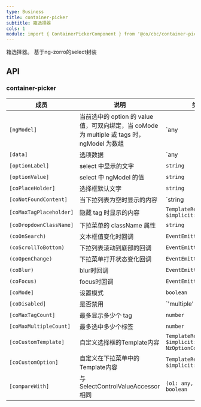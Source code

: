 ```yaml
---
type: Business
title: container-picker
subtitle: 箱选择器
cols: 1
module: import { ContainerPickerComponent } from '@co/cbc/container-picker';
---
```


箱选择器。
基于ng-zorro的select封装

## API

### container-picker

| 成员 | 说明 | 类型 | 默认值 |
|----|----|----|-----|
| `[ngModel]` | 当前选中的 option 的 value 值，可双向绑定，当 coMode 为 multiple 或 tags 时，ngModel 为数组 | `any | any[]` | - |
| `[data]` | 选项数据 | `any | any[]` | `[]` |
| `[optionLabel]` | select 中显示的文字 | `string` | `name` |
| `[optionValue]` | select 中 ngModel 的值 | `string` | `id` |
| `[coPlaceHolder]` | 选择框默认文字 | `string` | - |
| `[coNotFoundContent]` | 当下拉列表为空时显示的内容	 | `string | TemplateRef<void>` | - |
| `[coMaxTagPlaceholder]` | 隐藏 tag 时显示的内容 | `TemplateRef<{ $implicit: any[] }>` | - |
| `[coDropdownClassName]` | 下拉菜单的 className 属性 | `string` | - |
| `(coOnSearch)` | 文本框值变化时回调 | `EventEmitter<string>` | - |
| `(coScrollToBottom)` | 下拉列表滚动到底部的回调 | `EventEmitter<any>` | - |
| `(coOpenChange)` | 下拉菜单打开状态变化回调 | `EventEmitter<boolean>` | - |
| `(coBlur)` | blur时回调 | `EventEmitter<any>` | - |
| `(coFocus)` | focus时回调 | `EventEmitter<any>` | - |
| `[coMode]` | 设置模式 | `boolean` | `false` |
| `[coDisabled]` | 是否禁用 | `'multiple' | 'tags' | 'default'` | `default` |
| `[coMaxTagCount]` | 最多显示多少个 tag | `number` | `Infinity` |
| `[coMaxMultipleCount]` | 最多选中多少个标签 | `number` | `Infinity` |
| `[coCustomTemplate]` | 自定义选择框的Template内容 | `TemplateRef<{ $implicit: NzOptionComponent }>` | - |
| `[coCustomOption]` | 自定义在下拉菜单中的Template内容 | `TemplateRef<{ $implicit: any }>` | - |
| `[compareWith]` | 与 SelectControlValueAccessor 相同 | `(o1: any, o2: any) => boolean` | `(o1: any, o2: any) => o1===o2` |

